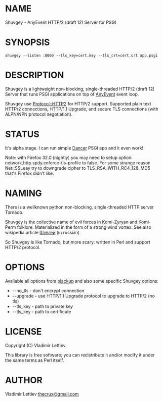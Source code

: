 # NAME

Shuvgey - AnyEvent HTTP/2 (draft 12) Server for PSGI

# SYNOPSIS

    shuvgey --listen :8000 --tls_key=cert.key --tls_crt=cert.crt app.psgi

# DESCRIPTION

Shuvgey is a lightweight non-blocking, single-threaded HTTP/2 (draft 12) Server
that runs PSGI applications on top of [AnyEvent](https://metacpan.org/pod/AnyEvent) event loop.

Shuvgey use [Protocol::HTTP2](https://metacpan.org/pod/Protocol::HTTP2) for HTTP/2 support. Supported plain text HTTP/2
connections, HTTP/1.1 Upgrade, and secure TLS connections (with ALPN/NPN
protocol negotiation).

# STATUS

It's alpha stage. I can run simple [Dancer](https://metacpan.org/pod/Dancer) PSGI app and it even work!

Note: with Firefox 32.0 (nightly) you may need to setup option
network.http.spdy.enforce-tls-profile to false. For some strange reason
Net::SSLeay try to downgrade cipher to TLS\_RSA\_WITH\_RC4\_128\_MD5 that's Firefox
didn't like.

# NAMING

There is a wellknown python non-blocking, single-threaded HTTP server Tornado.

Shuvgey is the collective name of evil forces in Komi-Zyryan and Komi-Perm
folklore. Materialized in the form of a strong wind vortex. See also wikipedia
article
[Шувгей](http://ru.wikipedia.org/wiki/%D0%A8%D1%83%D0%B2%D0%B3%D0%B5%D0%B9) (in
russian).

So Shuvgey is like Tornado, but more scary: written in Perl and support HTTP/2
protocol.

# OPTIONS

Avaliable all options from [plackup](https://metacpan.org/pod/plackup) and also some specific Shuvgey options:

- \--no\_tls - don't encrypt connection
- \--upgrade - use HTTP/1.1 Upgrade protocol to upgrade to HTTP/2 (no tls)
- \--tls\_key - path to private key
- \--tls\_key - path to certificate

# LICENSE

Copyright (C) Vladimir Lettiev.

This library is free software; you can redistribute it and/or modify
it under the same terms as Perl itself.

# AUTHOR

Vladimir Lettiev <thecrux@gmail.com>
